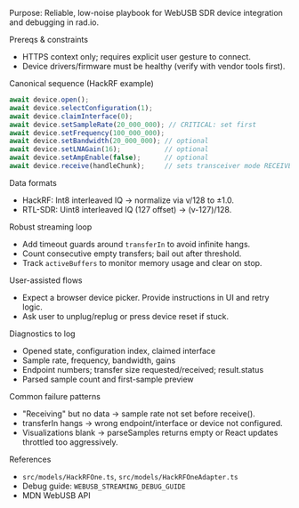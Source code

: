 Purpose: Reliable, low-noise playbook for WebUSB SDR device integration and debugging in rad.io.

Prereqs & constraints
- HTTPS context only; requires explicit user gesture to connect.
- Device drivers/firmware must be healthy (verify with vendor tools first).

Canonical sequence (HackRF example)
```ts
await device.open();
await device.selectConfiguration(1);
await device.claimInterface(0);
await device.setSampleRate(20_000_000); // CRITICAL: set first
await device.setFrequency(100_000_000);
await device.setBandwidth(20_000_000); // optional
await device.setLNAGain(16);           // optional
await device.setAmpEnable(false);      // optional
await device.receive(handleChunk);     // sets transceiver mode RECEIVE
```

Data formats
- HackRF: Int8 interleaved IQ → normalize via v/128 to ±1.0.
- RTL-SDR: Uint8 interleaved IQ (127 offset) → (v-127)/128.

Robust streaming loop
- Add timeout guards around `transferIn` to avoid infinite hangs.
- Count consecutive empty transfers; bail out after threshold.
- Track `activeBuffers` to monitor memory usage and clear on stop.

User-assisted flows
- Expect a browser device picker. Provide instructions in UI and retry logic.
- Ask user to unplug/replug or press device reset if stuck.

Diagnostics to log
- Opened state, configuration index, claimed interface
- Sample rate, frequency, bandwidth, gains
- Endpoint numbers; transfer size requested/received; result.status
- Parsed sample count and first-sample preview

Common failure patterns
- "Receiving" but no data → sample rate not set before receive().
- transferIn hangs → wrong endpoint/interface or device not configured.
- Visualizations blank → parseSamples returns empty or React updates throttled too aggressively.

References
- `src/models/HackRFOne.ts`, `src/models/HackRFOneAdapter.ts`
- Debug guide: `WEBUSB_STREAMING_DEBUG_GUIDE`
- MDN WebUSB API